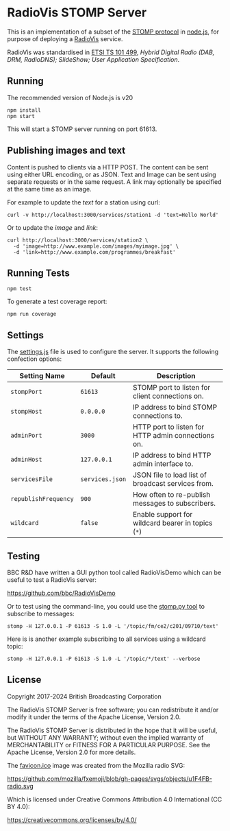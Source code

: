 RadioVis STOMP Server
=====================

This is an implementation of a subset of the [STOMP protocol] in [node.js],
for purpose of deploying a [RadioVis] service.

RadioVis was standardised in [ETSI TS 101 499], _Hybrid Digital Radio (DAB, DRM, RadioDNS); SlideShow;
User Application Specification_.


## Running

The recommended version of Node.js is v20

    npm install
    npm start

This will start a STOMP server running on port 61613.


## Publishing images and text

Content is pushed to clients via a HTTP POST. The content can be sent using either 
URL encoding, or as JSON. Text and Image can be sent using separate requests or in 
the same request. A link may optionally be specified at the same time as an image.

For example to update the *text* for a station using curl:

    curl -v http://localhost:3000/services/station1 -d 'text=Hello World'

Or to update the *image* and *link*:

    curl http://localhost:3000/services/station2 \
      -d 'image=http://www.example.com/images/myimage.jpg' \
      -d 'link=http://www.example.com/programmes/breakfast'


## Running Tests

    npm test

To generate a test coverage report:

    npm run coverage


## Settings

The [settings.js](settings.js) file is used to configure the server.
It supports the following confection options:

| Setting Name         | Default         | Description             |
| -------------------- | --------------- | ----------------------- | 
| `stompPort`          | `61613`         | STOMP port to listen for client connections on.    |
| `stompHost`          | `0.0.0.0`       | IP address to bind STOMP connections to.           |
| `adminPort`          | `3000`          | HTTP port to listen for HTTP admin connections on. |
| `adminHost`          | `127.0.0.1`     | IP address to bind HTTP admin interface to.        | 
| `servicesFile`       | `services.json` | JSON file to load list of broadcast services from. |
| `republishFrequency` | `900`           | How often to re-publish messages to subscribers.   |
| `wildcard`           | `false`         | Enable support for wildcard bearer in topics (`*`) |


## Testing

BBC R&D have written a GUI python tool called RadioVisDemo which can be useful to test a RadioVis server:

https://github.com/bbc/RadioVisDemo

Or to test using the command-line, you could use the [stomp.py tool] to subscribe to messages:

```
stomp -H 127.0.0.1 -P 61613 -S 1.0 -L '/topic/fm/ce2/c201/09710/text'
```

Here is is another example subscribing to all services using a wildcard topic:

```
stomp -H 127.0.0.1 -P 61613 -S 1.0 -L '/topic/*/text' --verbose
```


## License

Copyright 2017-2024 British Broadcasting Corporation

The RadioVis STOMP Server is free software; you can redistribute it and/or
modify it under the terms of the Apache License, Version 2.0.

The RadioVis STOMP Server is distributed in the hope that it will be useful,
but WITHOUT ANY WARRANTY; without even the implied warranty of MERCHANTABILITY
or FITNESS FOR A PARTICULAR PURPOSE.  See the Apache License, Version 2.0 for
more details.


The [favicon.ico] image was created from the Mozilla radio SVG:

https://github.com/mozilla/fxemoji/blob/gh-pages/svgs/objects/u1F4FB-radio.svg

Which is licensed under Creative Commons Attribution 4.0 International (CC BY 4.0):

https://creativecommons.org/licenses/by/4.0/



[node.js]:         https://nodejs.org/
[STOMP protocol]:  https://stomp.github.io/stomp-specification-1.0.html
[stomp.py tool]:   https://jasonrbriggs.github.io/stomp.py/commandline.html
[speculate]:       https://github.com/bbc/speculate
[RadioVis]:        https://en.wikipedia.org/wiki/RadioVIS
[ETSI TS 101 499]: http://www.etsi.org/deliver/etsi_ts/101400_101499/101499/03.01.01_60/ts_101499v030101p.pdf

[favicon.ico]:     /public/favicon.ico
